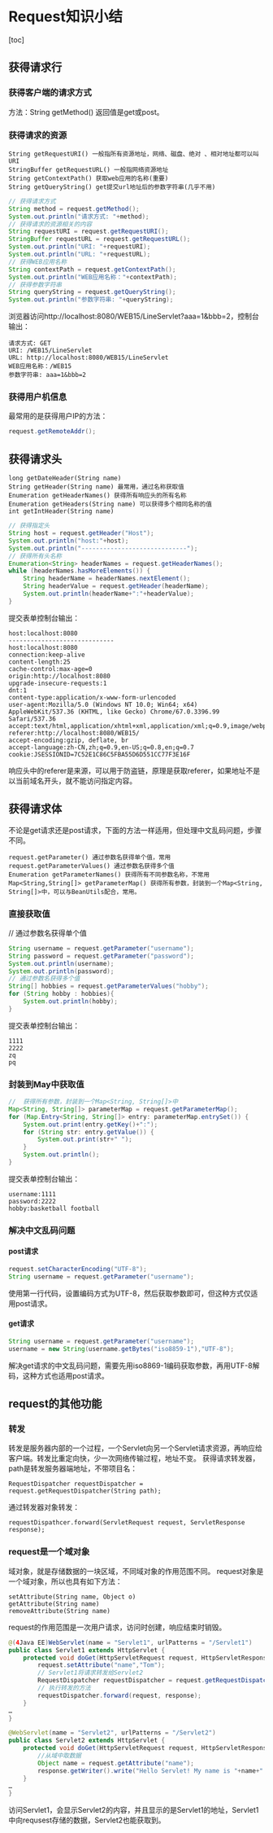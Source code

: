 # Request知识小结

[toc]

## 获得请求行
### 获得客户端的请求方式
方法：String getMethod()
返回值是get或post。
### 获得请求的资源
	String getRequestURI() 一般指所有资源地址，网络、磁盘、绝对 、相对地址都可以叫URI
	StringBuffer getRequestURL() 一般指网络资源地址
	String getContextPath() 获取web应用的名称(重要)
	String getQueryString() get提交url地址后的参数字符串(几乎不用)
```JAVA
// 获得请求方式
String method = request.getMethod();
System.out.println("请求方式: "+method);
// 获得请求的资源相关的内容
String requestURI = request.getRequestURI();
StringBuffer requestURL = request.getRequestURL();
System.out.println("URI: "+requestURI);
System.out.println("URL: "+requestURL);
// 获得WEB应用名称
String contextPath = request.getContextPath();
System.out.println("WEB应用名称："+contextPath);
// 获得参数字符串
String queryString = request.getQueryString();
System.out.println("参数字符串: "+queryString);
```
浏览器访问http://localhost:8080/WEB15/LineServlet?aaa=1&bbb=2，控制台输出：
```
请求方式: GET
URI: /WEB15/LineServlet
URL: http://localhost:8080/WEB15/LineServlet
WEB应用名称：/WEB15
参数字符串: aaa=1&bbb=2
```
### 获得用户机信息
最常用的是获得用户IP的方法：
```java
request.getRemoteAddr();
```
	
## 获得请求头
	long getDateHeader(String name)
	String getHeader(String name) 最常用，通过名称获取值
	Enumeration getHeaderNames() 获得所有响应头的所有名称
	Enumeration getHeaders(String name) 可以获得多个相同名称的值
	int getIntHeader(String name)
```JAVA
// 获得指定头
String host = request.getHeader("Host");
System.out.println("host:"+host);
System.out.println("-----------------------------");
// 获得所有头名称
Enumeration<String> headerNames = request.getHeaderNames();
while (headerNames.hasMoreElements()) {
	String headerName = headerNames.nextElement();
	String headerValue = request.getHeader(headerName);
	System.out.println(headerName+":"+headerValue);
}
```
提交表单控制台输出：
```
host:localhost:8080
-----------------------------
host:localhost:8080
connection:keep-alive
content-length:25
cache-control:max-age=0
origin:http://localhost:8080
upgrade-insecure-requests:1
dnt:1
content-type:application/x-www-form-urlencoded
user-agent:Mozilla/5.0 (Windows NT 10.0; Win64; x64) AppleWebKit/537.36 (KHTML, like Gecko) Chrome/67.0.3396.99 Safari/537.36
accept:text/html,application/xhtml+xml,application/xml;q=0.9,image/webp,image/apng,*/*;q=0.8
referer:http://localhost:8080/WEB15/
accept-encoding:gzip, deflate, br
accept-language:zh-CN,zh;q=0.9,en-US;q=0.8,en;q=0.7
cookie:JSESSIONID=7C52E1C86C5FBA55D6D551CC77F3E16F
```
响应头中的referer是来源，可以用于防盗链，原理是获取referer，如果地址不是以当前域名开头，就不能访问指定内容。


## 获得请求体
不论是get请求还是post请求，下面的方法一样适用，但处理中文乱码问题，步骤不同。

	request.getParameter() 通过参数名获得单个值，常用
	request.getParameterValues() 通过参数名获得多个值
	Enumeration getParameterNames() 获得所有不同参数名称，不常用
	Map<String,String[]> getParameterMap() 获得所有参数，封装到一个Map<String, String[]>中，可以与BeanUtils配合，常用。
### 直接获取值
// 通过参数名获得单个值
```JAVA
String username = request.getParameter("username");
String password = request.getParameter("password");
System.out.println(username);
System.out.println(password);
// 通过参数名获得多个值
String[] hobbies = request.getParameterValues("hobby");
for (String hobby : hobbies){
	System.out.println(hobby);
}
```
提交表单控制台输出：
```
1111
2222
zq
pq
```
### 封装到May中获取值
```JAVA
//  获得所有参数，封装到一个Map<String, String[]>中
Map<String, String[]> parameterMap = request.getParameterMap();
for (Map.Entry<String, String[]> entry: parameterMap.entrySet()) {
	System.out.print(entry.getKey()+":");
	for (String str: entry.getValue()) {
		System.out.print(str+" ");
	}
	System.out.println();
}
```
提交表单控制台输出：
```
username:1111 
password:2222 
hobby:basketball football 
```
### 解决中文乱码问题
#### post请求
```JAVA
request.setCharacterEncoding("UTF-8");
String username = request.getParameter("username");
```
使用第一行代码，设置编码方式为UTF-8，然后获取参数即可，但这种方式仅适用post请求。
#### get请求
```JAVA
String username = request.getParameter("username");
username = new String(username.getBytes("iso8859-1"),"UTF-8");
```
解决get请求的中文乱码问题，需要先用iso8869-1编码获取参数，再用UTF-8解码，这种方式也适用post请求。

## request的其他功能
### 转发
转发是服务器内部的一个过程，一个Servlet向另一个Servlet请求资源，再响应给客户端。转发比重定向快，少一次网络传输过程，地址不变。
获得请求转发器，path是转发服务器端地址，不带项目名：

	RequestDispatcher requestDispatcher = request.getRequestDispatcher(String path);

通过转发器对象转发：

	requestDispathcer.forward(ServletRequest request, ServletResponse response);
	
### request是一个域对象
域对象，就是存储数据的一块区域，不同域对象的作用范围不同。
request对象是一个域对象，所以也具有如下方法：

	setAttribute(String name, Object o)
	getAttribute(String name)
	removeAttribute(String name)
request的作用范围是一次用户请求，访问时创建，响应结束时销毁。
```JAVA
@(4Java EE)WebServlet(name = "Servlet1", urlPatterns = "/Servlet1")
public class Servlet1 extends HttpServlet {
	protected void doGet(HttpServletRequest request, HttpServletResponse response) throws ServletException, IOException {
		request.setAttribute("name","Tom");
		// Servlet1将请求转发给Servlet2
		RequestDispatcher requestDispatcher = request.getRequestDispatcher("/Servlet2");//参数是服务器端的地址
		// 执行转发的方法
		requestDispatcher.forward(request, response);
	}
…
}

@WebServlet(name = "Servlet2", urlPatterns = "/Servlet2")
public class Servlet2 extends HttpServlet {
	protected void doGet(HttpServletRequest request, HttpServletResponse response) throws ServletException, IOException {
		//从域中取数据
		Object name = request.getAttribute("name");
		response.getWriter().write("Hello Servlet! My name is "+name+".");
	}
…
}
```
访问Servlet1，会显示Servlet2的内容，并且显示的是Servlet1的地址，Servlet1中向requsest存储的数据，Servlet2也能获取到。
	
	


